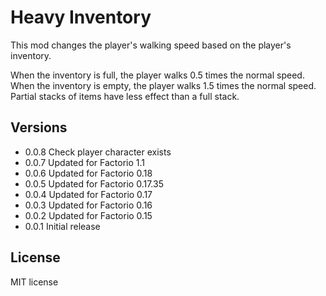 # Heavy Inventory

This mod changes the player's walking speed based on the player's inventory.

When the inventory is full, the player walks 0.5 times the normal speed. When
the inventory is empty, the player walks 1.5 times the normal speed. Partial
stacks of items have less effect than a full stack.

## Versions
 * 0.0.8 Check player character exists
 * 0.0.7 Updated for Factorio 1.1
 * 0.0.6 Updated for Factorio 0.18
 * 0.0.5 Updated for Factorio 0.17.35
 * 0.0.4 Updated for Factorio 0.17
 * 0.0.3 Updated for Factorio 0.16
 * 0.0.2 Updated for Factorio 0.15
 * 0.0.1 Initial release

## License

MIT license
